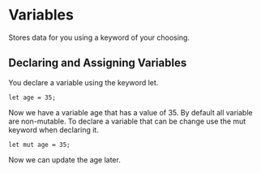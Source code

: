 # Variables

Stores data for you using a keyword of your choosing.

## Declaring and Assigning Variables

You declare a variable using the keyword let.

```
let age = 35;
```

Now we have a variable age that has a value of 35.  By default all variable are non-mutable.  To declare a variable that can be change use the mut keyword when declaring it.

```
let mut age = 35;
```

Now we can update the age later.
